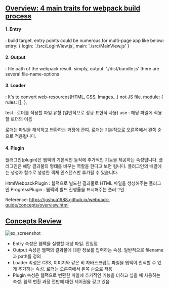 ## [Overview: 4 main traits for webpack build process](https://joshua1988.github.io/webpack-guide/concepts/overview.html)

#### 1. Entry

: build target.
entry points could be numerous for multi-page app like below:
entry: {
login: './src/LoginView.js',
main: './src/MainView.js'
}

#### 2. Output

: file path of the webpack result.
simply, output: './dist/bundle.js'
there are several file-name-options

#### 3. Loader

: It's to convert web-resources(HTML, CSS, Images...) not JS file.
module: {
rules: [],
},

test : 로더를 적용할 파일 유형 (일반적으로 정규 표현식 사용)
use : 해당 파일에 적용할 로더의 이름

로더는 파일을 해석하고 변환하는 과정에 관여.
로더는 기본적으로 오른쪽에서 왼쪽 순으로 적용됩니다.

#### 4. Plugin

플러그인(plugin)은 웹팩의 기본적인 동작에 추가적인 기능을 제공하는 속성입니다.
플러그인은 해당 결과물의 형태를 바꾸는 역할을 한다고 보면 됩니다.
플러그인의 배열에는 생성자 함수로 생성한 객체 인스턴스만 추가될 수 있습니다.

HtmlWebpackPlugin : 웹팩으로 빌드한 결과물로 HTML 파일을 생성해주는 플러그인
ProgressPlugin : 웹팩의 빌드 진행율을 표시해주는 플러그인

Reference: https://joshua1988.github.io/webpack-guide/concepts/overview.html

## [Concepts Review](https://joshua1988.github.io/webpack-guide/concepts/wrapup.html)

![ex_screenshot](https://joshua1988.github.io/webpack-guide/assets/img/diagram.519da03f.png)

- Entry 속성은 웹팩을 실행할 대상 파일. 진입점
- Output 속성은 웹팩의 결과물에 대한 정보를 입력하는 속성. 일반적으로 filename과 path를 정의
- Loader 속성은 CSS, 이미지와 같은 비 자바스크립트 파일을 웹팩이 인식할 수 있게 추가하는 속성. 로더는 오른쪽에서 왼쪽 순으로 적용
- Plugin 속성은 웹팩으로 변환한 파일에 추가적인 기능을 더하고 싶을 때 사용하는 속성. 웹팩 변환 과정 전반에 대한 제어권을 갖고 있음
